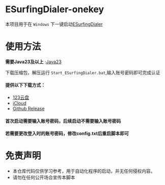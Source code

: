 # ESurfingDialer-onekey
本项目用于在 `Windows` 下一键启动[ESurfingDialer](https://github.com/Rsplwe/ESurfingDialer)

# 使用方法
**需要Java23及以上** :[Java23](https://www.oracle.com/hk/java/technologies/downloads/#jdk23-windows)

下载压缩包，解压运行 `Start_ESurfingDialer.bat`,输入账号密码即可完成认证

#### 提供以下下载方式：
- [123云盘](https://www.123865.com/s/GDD4Td-pwWp3)
- [iCloud](https://www.icloud.com/iclouddrive/05c5qABR-VIaikOckArO-2jaA#ESurfingDialer-One-Click-Windows-1.8.0%5Fver2)
- [Github Release](https://github.com/dogliu666/ESurfingDialer-One-Click-Windows/releases/tag/Latest)

#### 首次启动需要输入账号密码，后续启动不需要输入账号密码

#### 若需要更改登入时的账号密码，修改config.txt后重启脚本即可

# 免责声明

- 本仓库代码仅供学习参考，用于自动化程序的启动，并无任何侵权内容。
- 请勿在任何公开场合宣传本脚本
